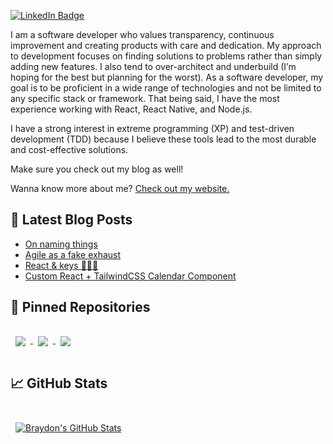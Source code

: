 [![LinkedIn Badge](https://img.shields.io/badge/LinkedIn-Profile-informational?style=flat&logo=linkedin&logoColor=white&color=0D76A8)](https://www.linkedin.com/in/daliborbelic/)

I am a software developer who values transparency, continuous improvement and creating products with care and dedication. My approach to development focuses on finding solutions to problems rather than simply adding new features. I also tend to over-architect and underbuild (I’m hoping for the best but planning for the worst). As a software developer, my goal is to be proficient in a wide range of technologies and not be limited to any specific stack or framework. That being said, I have the most experience working with React, React Native, and Node.js.

I have a strong interest in extreme programming (XP) and test-driven development (TDD) because I believe these tools lead to the most durable and cost-effective solutions.

Make sure you check out my blog as well!

Wanna know more about me? [Check out my website.](https://daliborbelic.com/)

## 📩 Latest Blog Posts

<!-- BLOG-POST-LIST:START -->
- [On naming things](https://blog.daliborbelic.com/on-naming-things)
- [Agile as a fake exhaust](https://blog.daliborbelic.com/agile-as-a-fake-exhaust)
- [React &amp; keys 🔑🔑🔑](https://blog.daliborbelic.com/react-and-keys)
- [Custom React + TailwindCSS Calendar Component](https://blog.daliborbelic.com/custom-react-tailwindcss-calendar-component)
<!-- BLOG-POST-LIST:END -->

## 📌 Pinned Repositories

<a href="https://github.com/daliboru/calendar">
  <img align="center" style="margin:1rem 0.5rem" src="https://github-readme-stats.vercel.app/api/pin/?username=daliboru&repo=calendar&title_color=ffffff&text_color=c9cacc&icon_color=4AB197&bg_color=1A2B34" />
</a>
<a href="https://github.com/daliboru/smb-server">
  <img align="center" style="margin:1rem 0.5rem" src="https://github-readme-stats.vercel.app/api/pin/?username=daliboru&repo=smb-server&title_color=ffffff&text_color=c9cacc&icon_color=4AB197&bg_color=1A2B34" />
</a>
<a href="https://github.com/daliboru/psgs">
  <img align="center" style="margin:1rem 0.5rem" src="https://github-readme-stats.vercel.app/api/pin/?username=daliboru&repo=psgs&title_color=ffffff&text_color=c9cacc&icon_color=4AB197&bg_color=1A2B34" />
</a>

## &#x1f4c8; GitHub Stats

<br>

<a href="https://github.com/daliboru">
  <img align="center" style="margin:0.5rem" src="https://github-readme-stats.vercel.app/api?username=daliboru&show_icons=true&line_height=27&count_private=true&title_color=ffffff&text_color=c9cacc&icon_color=4AB097&bg_color=1A2B34" alt="Braydon's GitHub Stats" />
</a>

<br>


